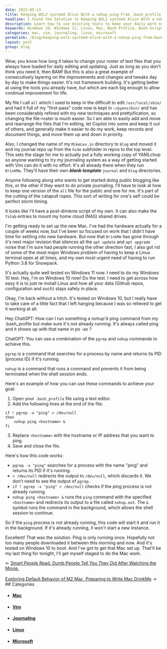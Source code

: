```yaml
---
date: 2023-05-13
title: Keeping WSL2 systemd Alive With a nohup ping From .bash_profile, Now Running only Once!
headline: I Found the Solution to Keeping WSL2 systemd Alive With a nohup ping From .bash_profile!
description: Learn how to use existing tools to make your daily work easier. Get tips on how to layer on improvements and changes, and how to organize your files. Find out how to set up a Mac and run a nohup ping command from your .bash_profile. Get the solution to keep it running only once!
keywords: Windows 10, Windows 11, Linux, Mac, Bash Profile, Bash Scripting, YAMLchop, Vim, Pyenv, Journaling, Journal Repo, DrinkeMe, Fstab, NAS, Cloud, Apt Update, Apt Upgrade, Python 3.8, Snowpack, MikeLev.in, Configuration, Cutting Catapult Ropes, Nohup, Ping Command
categories: mac, vim, journaling, linux, microsoft
permalink: /blog/keeping-wsl2-systemd-alive-with-a-nohup-ping-from-bash-profile-now-running-only-once/
layout: post
group: blog
---
```



Wow, you know how long it takes to change your roster of text files that you
always have loaded for daily editing and updating. Just as long as you don't
think you need it, then BAM! But this is also a great example of consecutively
layering on the improvements and changes and tweaks day by day to make things
easier. It's not framework building. It's getting better at using the tools you
already have, but which are each big enough to allow continual improvement for
life.

My file I call `all` which I used to keep in the difficult to edit
`/usr/local/sbin/` and had it full of my "first-pass" code now is kept in
`~/pyenv/bin/` and has been considerably refined with my new techniques and
prettyification, so changing the file-roster is much easier. So I am able to
easily add and move and rearrange the files that I'm editing, let Copilot into
some and keep it out of others, and generally make it easier to do my work,
keep records and document things, and move them up and down in priority.

Also, I changed the name of my `MikeLev.in` directory to `blog` and moved it
and my journal repo up from the `hide` subfolder in repos to the top level.
This sets the stage for me to actually put a fully working copy of YAMLchop so
anyone wanting to try my journaling system as a way of getting started with Vim
can do it with no effort. It's all already there when they run `DrinkMe`.
They'll have their own ***blank template*** `journal` and `blog` directories.

Anyone following along who wants to get started doing public blogging like
this, or the other if they want to do private journaling. I'll have to look at
how to keep one version of the `all` file for the public and one for me. It's
part of the cutting of the catapult ropes. This sort of writing for one's self
could be perfect storm timing.

It looks like I'll have a post-drinkme script of my own. It can also make the
`fstab` entries to mount my home cloud (NAS) shared drives. 

I'm getting ready to set up the new Mac. I've had the hardware actually for a
couple of weeks now, but I've been so focused on work that I didn't have time
for settling into new hardware. But now that `DrinkMe` has gone through it's
next major revision that silences all the `apt update` and `apt upgrade` noise
that I'm sure had people running the other direction fast, I also got rid of
some of the most major Windows problem of having to keep a Linux terminal open
at all times, and my own most urgent need of having to run Python 3.8 for
Snowpack.

It's actually quite well tested on Windows 11 now. I need to do my Windows 10
test. Hey, I'm on Windows 10 now! Do the test. I need to get across how easy it
is to just re-install Linux and how all your data (Github repos, configuration
and such) stays safely in place.

Okay, I'm back without a hitch. It's tested on Windows 10, but I really have to
take care of a little fact that I left hanging because I was so relieved to get
it working at all.

Hey ChatGPT: How can I run something a nohup'd ping command from my
.bash_profile but make sure it's not already running. It's always called ping
and it shows up with that name in ps -ax ?

ChatGPT: You can use a combination of the `pgrep` and `nohup` commands to achieve this. 

`pgrep` is a command that searches for a process by name and returns its PID (process ID) if it's running. 

`nohup` is a command that runs a command and prevents it from being terminated when the shell session ends.

Here's an example of how you can use these commands to achieve your goal:

1. Open your `.bash_profile` file using a text editor.
2. Add the following lines at the end of the file:

```
if ! pgrep -x "ping" > /dev/null
then
    nohup ping <hostname> &
fi
```

3. Replace `<hostname>` with the hostname or IP address that you want to ping.
4. Save and close the file.

Here's how this code works:

- `pgrep -x "ping"` searches for a process with the name "ping" and returns its PID if it's running.
- `> /dev/null` redirects the output to `/dev/null`, which discards it. We don't need to see the output of `pgrep`.
- `if ! pgrep -x "ping" > /dev/null` checks if the ping process is not already running.
- `nohup ping <hostname> &` runs the `ping` command with the specified `<hostname>` and redirects its output to a file called `nohup.out`. The `&` symbol runs the command in the background, which allows the shell session to continue.

So if the `ping` process is not already running, this code will start it and run it in the background. If it's already running, it won't start a new instance.

Excellent! That was the solution. Ping is only running once. Hopefully not too
many people downloaded it between this morning and now. And it's tested on
Windows 10 to boot. And I've got to get that Mac set up. That'll be my last
thing for tonight, I'll get myself staged to do the Mac work.














<div class="arrow-links"><div class="post-nav-prev"><span class="arrow">&larr;&nbsp;</span><a href="/blog/smart-people-read-dumb-people-tell-you-they-did-after-watching-the-movie/">Smart People Read. Dumb People Tell You They Did After Watching the Movie.</a></div> &nbsp; <div class="post-nav-next"><a href="/blog/exploring-default-behavior-of-m2-mac-preparing-to-write-mac-drinkme/">Exploring Default Behavior of M2 Mac, Preparing to Write Mac DrinkMe</a><span class="arrow">&nbsp;&rarr;</span></div></div>
## Categories

<ul>
<li><h4><a href='/mac/'>Mac</a></h4></li>
<li><h4><a href='/vim/'>Vim</a></h4></li>
<li><h4><a href='/journaling/'>Journaling</a></h4></li>
<li><h4><a href='/linux/'>Linux</a></h4></li>
<li><h4><a href='/microsoft/'>Microsoft</a></h4></li></ul>
